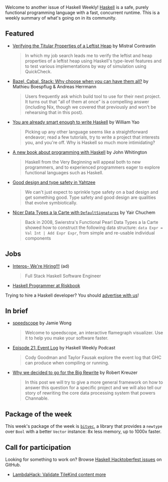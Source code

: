<!-- 2019-10-10 unpublished -->

Welcome to another issue of Haskell Weekly!
[Haskell](https://www.haskell.org) is a safe, purely functional programming language with a fast, concurrent runtime.
This is a weekly summary of what's going on in its community.

## Featured

- [Verifying the Titular Properties of a Leftist Heap](https://dodisturb.me/posts/2019-10-03-Verifying-the-Titular-Properties-of-a-Leftist-Heap.html) by Mistral Contrastin
  > In which my job search leads me to verify the leftist and heap properties of a leftist heap using Haskell's type-level features and to test various implementations by way of simulation using QuickCheck.

- [Bazel, Cabal, Stack: Why choose when you can have them all?](https://www.tweag.io/posts/2019-10-09-bazel-cabal-stack.html) by Mathieu Boespflug & Andreas Herrmann
  > Users frequently ask which build tool to use for their next project. It turns out that "all of them at once" is a compelling answer (including Nix, though we covered that previously and won't be rehearsing that in this post).

- [You are already smart enough to write Haskell](https://www.williamyaoh.com/posts/2019-10-05-you-are-already-smart-enough.html) by William Yao
  > Picking up any other language seems like a straightforward endeavor; read a few tutorials, try to write a project that interests you, and you're off. Why is Haskell so much more intimidating?

- [A new book about programming with Haskell](https://www.haskellfromtheverybeginning.com/) by John Whitington
  > Haskell from the Very Beginning will appeal both to new programmers, and to experienced programmers eager to explore functional languages such as Haskell.

- [Good design and type safety in Yahtzee](http://h2.jaguarpaw.co.uk/posts/good-design-and-type-safety-in-yahtzee/)
  > We can't just expect to sprinkle type safety on a bad design and get something good. Type safety and good design are qualities that evolve symbiotically.

- [Nicer Data Types a la Carte with `DefaultSignatures`](https://yairchu.github.io/posts/dtalc-with-defaultsigs.html) by Yair Chuchem
  > Back in 2008, Swierstra's Functional Pearl Data Types a la Carte showed how to construct the following data structure: `data Expr = Val Int | Add Expr Expr`, from simple and re-usable individual components

## Jobs

- [Interos- We're Hiring!!!](https://interos.applicantpro.com/jobs/986650.html) (ad)
  > Full Stack Haskell Software Engineer

- [Haskell Programmer at Riskbook](https://www.reddit.com/r/haskell/comments/den2le/job_haskell_programmer_at_riskbook_remote/)

Trying to hire a Haskell developer?
You should [advertise with us](https://haskellweekly.news/advertising.html)!

## In brief

- [speedscope](https://www.speedscope.app) by Jamie Wong
  > Welcome to speedscope, an interactive flamegraph visualizer. Use it to help you make your software faster.

- [Episode 21: Event Log](https://haskellweekly.news/podcast/episodes/21.html) by Haskell Weekly Podcast
  > Cody Goodman and Taylor Fausak explore the event log that GHC can produce when compiling or running.

- [Why we decided to go for the Big Rewrite](https://tech.channable.com/posts/2019-10-04-why-we-decided-to-go-for-the-big-rewrite.html) by Robert Kreuzer
  > In this post we will try to give a more general framework on how to answer this question for a specific project and we will also tell our story of rewriting the core data processing system that powers Channable.

## Package of the week

This week's package of the week is [`bitvec`](https://hackage.haskell.org/package/bitvec-1.0.1.2), a library that provides a `newtype` over `Bool` with a better `Vector` instance: 8x less memory, up to 1000x faster.

## Call for participation

Looking for something to work on?
Browse [Haskell Hacktoberfest issues](https://github.com/issues?q=is%3Aissue+is%3Aopen+label%3Ahacktoberfest+language%3Ahaskell) on GitHub.

-   [LambdaHack: Validate TileKind content more](https://github.com/LambdaHack/LambdaHack/issues/186)
